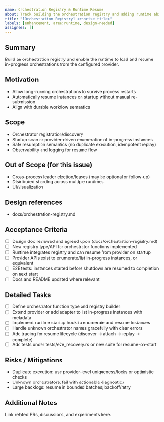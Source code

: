```yaml
---
name: Orchestration Registry & Runtime Resume
about: Track building the orchestration registry and adding runtime ability to load/resume in-progress orchestrations from the provider
title: "[Orchestration Registry] <concise title>"
labels: [enhancement, area:runtime, design-needed]
assignees: []
---
```


## Summary

Build an orchestration registry and enable the runtime to load and resume in-progress orchestrations from the configured provider.

## Motivation

- Allow long-running orchestrations to survive process restarts
- Automatically resume instances on startup without manual re-submission
- Align with durable workflow semantics

## Scope

- Orchestrator registration/discovery
- Startup scan or provider-driven enumeration of in-progress instances
- Safe resumption semantics (no duplicate execution, idempotent replay)
- Observability and logging for resume flow

## Out of Scope (for this issue)

- Cross-process leader election/leases (may be optional or follow-up)
- Distributed sharding across multiple runtimes
- UI/visualization

## Design references

- docs/orchestration-registry.md

## Acceptance Criteria

- [ ] Design doc reviewed and agreed upon (docs/orchestration-registry.md)
- [ ] New registry type/API for orchestrator functions implemented
- [ ] Runtime integrates registry and can resume from provider on startup
- [ ] Provider APIs exist to enumerate/list in-progress instances, or equivalent
- [ ] E2E tests: instances started before shutdown are resumed to completion on next start
- [ ] Docs and README updated where relevant

## Detailed Tasks

- [ ] Define orchestrator function type and registry builder
- [ ] Extend provider or add adapter to list in-progress instances with metadata
- [ ] Implement runtime startup hook to enumerate and resume instances
- [ ] Handle unknown orchestrator names gracefully with clear errors
- [ ] Add tracing for resume lifecycle (discover -> attach -> replay -> complete)
- [ ] Add tests under tests/e2e_recovery.rs or new suite for resume-on-start

## Risks / Mitigations

- Duplicate execution: use provider-level uniqueness/locks or optimistic checks
- Unknown orchestrators: fail with actionable diagnostics
- Large backlogs: resume in bounded batches; backoff/retry

## Additional Notes

Link related PRs, discussions, and experiments here.
